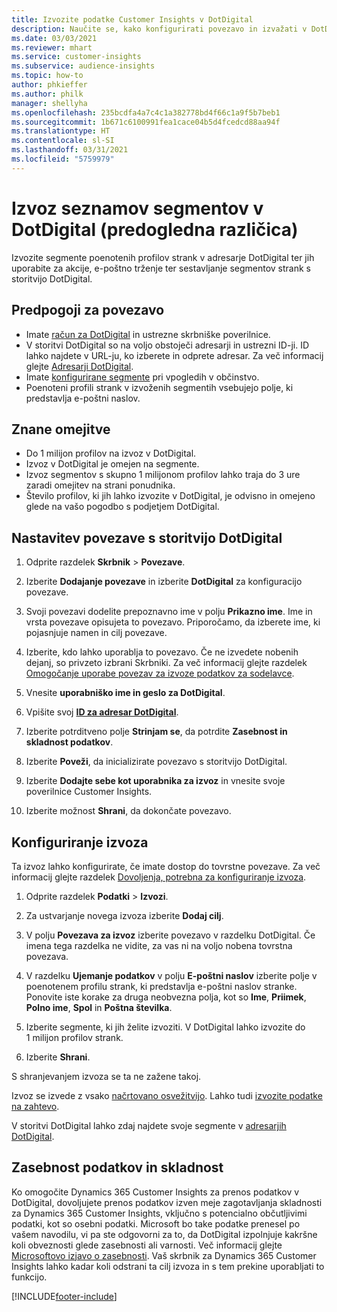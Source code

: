 ```yaml
---
title: Izvozite podatke Customer Insights v DotDigital
description: Naučite se, kako konfigurirati povezavo in izvažati v DotDigital.
ms.date: 03/03/2021
ms.reviewer: mhart
ms.service: customer-insights
ms.subservice: audience-insights
ms.topic: how-to
author: phkieffer
ms.author: philk
manager: shellyha
ms.openlocfilehash: 235bcdfa4a7c4c1a382778bd4f66c1a9f5b7beb1
ms.sourcegitcommit: 1b671c6100991fea1cace04b5d4fcedcd88aa94f
ms.translationtype: HT
ms.contentlocale: sl-SI
ms.lasthandoff: 03/31/2021
ms.locfileid: "5759979"
---
```

# <a name="export-segment-lists-to-dotdigital-preview"></a>Izvoz seznamov segmentov v DotDigital (predogledna različica)

Izvozite segmente poenotenih profilov strank v adresarje DotDigital ter jih uporabite za akcije, e-poštno trženje ter sestavljanje segmentov strank s storitvijo DotDigital. 

## <a name="prerequisites-for-a-connection"></a>Predpogoji za povezavo

-   Imate [račun za DotDigital](https://dotdigital.com/) in ustrezne skrbniške poverilnice.
-   V storitvi DotDigital so na voljo obstoječi adresarji in ustrezni ID-ji. ID lahko najdete v URL-ju, ko izberete in odprete adresar. Za več informacij glejte [Adresarji DotDigital](https://support.dotdigital.com/hc/articles/212211968-Creating-an-address-book).
-   Imate [konfigurirane segmente](segments.md) pri vpogledih v občinstvo.
-   Poenoteni profili strank v izvoženih segmentih vsebujejo polje, ki predstavlja e-poštni naslov.

## <a name="known-limitations"></a>Znane omejitve

- Do 1 milijon profilov na izvoz v DotDigital.
- Izvoz v DotDigital je omejen na segmente.
- Izvoz segmentov s skupno 1 milijonom profilov lahko traja do 3 ure zaradi omejitev na strani ponudnika. 
- Število profilov, ki jih lahko izvozite v DotDigital, je odvisno in omejeno glede na vašo pogodbo s podjetjem DotDigital.

## <a name="set-up-connection-to-dotdigital"></a>Nastavitev povezave s storitvijo DotDigital

1. Odprite razdelek **Skrbnik** > **Povezave**.

1. Izberite **Dodajanje povezave** in izberite **DotDigital** za konfiguracijo povezave.

1. Svoji povezavi dodelite prepoznavno ime v polju **Prikazno ime**. Ime in vrsta povezave opisujeta to povezavo. Priporočamo, da izberete ime, ki pojasnjuje namen in cilj povezave.

1. Izberite, kdo lahko uporablja to povezavo. Če ne izvedete nobenih dejanj, so privzeto izbrani Skrbniki. Za več informacij glejte razdelek [Omogočanje uporabe povezav za izvoze podatkov za sodelavce](connections.md#allow-contributors-to-use-a-connection-for-exports).

1. Vnesite **uporabniško ime in geslo za DotDigital**.

1. Vpišite svoj **[ID za adresar DotDigital](https://support.dotdigital.com/hc/articles/212211968-Creating-an-address-book)**.

1. Izberite potrditveno polje **Strinjam se**, da potrdite **Zasebnost in skladnost podatkov**.

1. Izberite **Poveži**, da inicializirate povezavo s storitvijo DotDigital.

1. Izberite **Dodajte sebe kot uporabnika za izvoz** in vnesite svoje poverilnice Customer Insights.

1. Izberite možnost **Shrani**, da dokončate povezavo. 

## <a name="configure-an-export"></a>Konfiguriranje izvoza

Ta izvoz lahko konfigurirate, če imate dostop do tovrstne povezave. Za več informacij glejte razdelek [Dovoljenja, potrebna za konfiguriranje izvoza](export-destinations.md#set-up-a-new-export).

1. Odprite razdelek **Podatki** > **Izvozi**.

1. Za ustvarjanje novega izvoza izberite **Dodaj cilj**.

1. V polju **Povezava za izvoz** izberite povezavo v razdelku DotDigital. Če imena tega razdelka ne vidite, za vas ni na voljo nobena tovrstna povezava.


1. V razdelku **Ujemanje podatkov** v polju **E-poštni naslov** izberite polje v poenotenem profilu strank, ki predstavlja e-poštni naslov stranke. Ponovite iste korake za druga neobvezna polja, kot so **Ime**, **Priimek**, **Polno ime**, **Spol** in **Poštna številka**.

1. Izberite segmente, ki jih želite izvoziti. V DotDigital lahko izvozite do 1 milijon profilov strank.

1. Izberite **Shrani**.

S shranjevanjem izvoza se ta ne zažene takoj.

Izvoz se izvede z vsako [načrtovano osvežitvijo](system.md#schedule-tab). Lahko tudi [izvozite podatke na zahtevo](export-destinations.md#run-exports-on-demand). 
 
V storitvi DotDigital lahko zdaj najdete svoje segmente v [adresarjih DotDigital](https://support.dotdigital.com/hc/articles/212211968-Creating-an-address-book).


## <a name="data-privacy-and-compliance"></a>Zasebnost podatkov in skladnost

Ko omogočite Dynamics 365 Customer Insights za prenos podatkov v DotDigital, dovoljujete prenos podatkov izven meje zagotavljanja skladnosti za Dynamics 365 Customer Insights, vključno s potencialno občutljivimi podatki, kot so osebni podatki. Microsoft bo take podatke prenesel po vašem navodilu, vi pa ste odgovorni za to, da DotDigital izpolnjuje kakršne koli obveznosti glede zasebnosti ali varnosti. Več informacij glejte [Microsoftovo izjavo o zasebnosti](https://go.microsoft.com/fwlink/?linkid=396732).
Vaš skrbnik za Dynamics 365 Customer Insights lahko kadar koli odstrani ta cilj izvoza in s tem prekine uporabljati to funkcijo.


[!INCLUDE[footer-include](../includes/footer-banner.md)]
